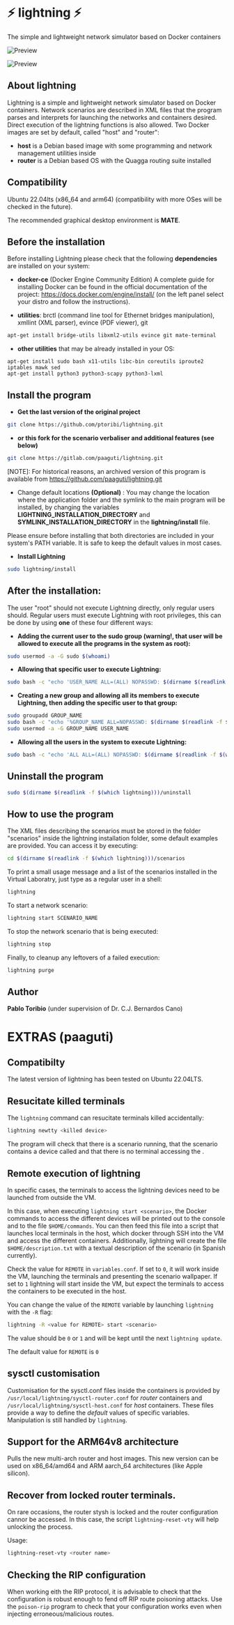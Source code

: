 # :zap: lightning :zap:
The simple and lightweight network simulator based on Docker containers

![Preview](https://raw.githubusercontent.com/paaguti/lightning/master/screenshots/screenshot1.png)

![Preview](https://raw.githubusercontent.com/paaguti/lightning/master/screenshots/screenshot2.png)

## About lightning
Lightning is a simple and lightweight network simulator based on Docker containers.
Network scenarios are described in XML files that the program parses and interprets
for launching the networks and containers desired. Direct execution of the lightning functions is also
allowed.
Two Docker images are set by default, called "host" and "router":
*  **host** is a Debian based image with some programming and network management utilities inside
*  **router** is a Debian based OS with the Quagga routing suite installed

## Compatibility
Ubuntu 22.04lts (x86_64 and arm64) (compatibility with more OSes will be checked in the future).

The recommended graphical desktop environment is **MATE**.

## Before the installation
Before installing Lightning please check that the following **dependencies** are installed on your system:

* **docker-ce** (Docker Engine Community Edition)
A complete guide for installing Docker can be found in the official documentation of the project: https://docs.docker.com/engine/install/ (on the left panel select your distro and follow the instructions).

* **utilities**: brctl (command line tool for Ethernet bridges manipulation), xmllint (XML parser), evince (PDF viewer), git
```bash
apt-get install bridge-utils libxml2-utils evince git mate-terminal
```
* **other utilities** that may be already installed in your OS:
```
apt-get install sudo bash x11-utils libc-bin coreutils iproute2 iptables mawk sed
apt-get install python3 python3-scapy python3-lxml
```

## Install the program
* **Get the last version of the original project**
```bash
git clone https://github.com/ptoribi/lightning.git
```
* **or this fork for the scenario verbaliser and additional features (see below)**
```bash
git clone https://gitlab.com/paaguti/lightning.git
```
[NOTE]: For historical reasons, an archived version of this program is available from https://github.com/paaguti/lightning.git

* Change default locations **(Optional)** : You may change the location where the application folder and the symlink to the main program will be installed, by changing  the variables **LIGHTNING_INSTALLATION_DIRECTORY** and **SYMLINK_INSTALLATION_DIRECTORY** in the **lightning/install** file.

Please ensure before installing that both directories are included in your system's PATH variable. It is safe to keep the default values in most cases.

* **Install Lightning**
```bash
sudo lightning/install
```

## After the installation:
The user "root" should not execute Lightning directly, only regular users should. Regular users must execute Lightning with root privileges, this can be done by using **one** of these four different ways:

* **Adding the current user to the sudo group (warning!, that user will be allowed to execute all the programs in the system as root):**
```bash
sudo usermod -a -G sudo $(whoami)
```
* **Allowing that specific user to execute Lightning:**
```bash
sudo bash -c "echo 'USER_NAME ALL=(ALL) NOPASSWD: $(dirname $(readlink -f $(which lightning)))"/lightning"' >> /etc/sudoers"
```
* **Creating a new group and allowing all its members to execute Lightning, then adding the specific user to that group:**
```bash
sudo groupadd GROUP_NAME
sudo bash -c "echo '%GROUP_NAME ALL=NOPASSWD: $(dirname $(readlink -f $(which lightning)))"/lightning"' >> /etc/sudoers"
sudo usermod -a -G GROUP_NAME USER_NAME
```
* **Allowing all the users in the system to execute Lightning:**
```bash
sudo bash -c "echo 'ALL ALL=(ALL) NOPASSWD: $(dirname $(readlink -f $(which lightning)))"/lightning"' >> /etc/sudoers"
```

## Uninstall the program
```bash
sudo $(dirname $(readlink -f $(which lightning)))/uninstall
```

## How to use the program
The XML files describing the scenarios must be stored in the folder "scenarios" inside
the lightning installation folder, some default examples are provided. You can access it by executing:
```bash
cd $(dirname $(readlink -f $(which lightning)))/scenarios
```
To print a small usage message and a list of the scenarios installed in the Virtual Laboratry, just type as a regular user in a shell:
```bash
lightning
```

To start a network scenario:
```bash
lightning start SCENARIO_NAME
```

To stop the network scenario that is being executed:
```bash
lightning stop
```

Finally, to cleanup any leftovers of a failed execution:
```bash
lightning purge
```
## Author
**Pablo Toribio** (under supervision of Dr. C.J. Bernardos Cano)

# EXTRAS (paaguti)

## Compatibilty

The latest version of lightning has been tested on Ubuntu 22.04LTS.

## Resucitate killed terminals

The `lightning` command can resucitate terminals killed accidentally:

```bash
lightning newtty <killed device>
```

The program will check that there is a scenario running, that the scenario
contains a device called <killed device> and that there is no terminal
accessing the <killed device>.

## Remote execution of lightning

In specific cases, the terminals to access the lightning devices need to be launched from outside the VM.

In this case, when executing `lightning start <scenario>`, the Docker commands to access the different devices
will be printed out to the console and to the file `$HOME/commands`.
You can then feed this file into a script that launches local terminals in the host, which docker through SSH
into the VM and access the different containers.
Additionally, lightning will create the file `$HOME/description.txt` with a textual description of the scenario
(in Spanish currently).

Check the value for `REMOTE` in `variables.conf`. If set to `0`, it will work inside the VM, launching the terminals and presenting the scenario wallpaper. If set to `1` lightning will start inside the VM, but expect the terminals
to access the containers to be executed in the host.

You can change the value of the `REMOTE` variable by launching `lightning` with the `-R` flag:

``` bash
lightning -R <value for REMOTE> start <scenario>
```

The value should be `0` or `1`  and will be kept until the next `lightning update`.

The default value for `REMOTE` is `0`

## sysctl customisation

Customisation for the sysctl.conf files inside the containers is provided by `/usr/local/lightning/sysctl-router.conf` for *router* containers and `/usr/local/lightning/sysctl-host.conf` for *host* containers. These files provide a way to define the *default*  values of specific variables. Manipulation is still handled by `lightning`.

## Support for the ARM64v8 architecture

Pulls the new multi-arch router and host images. This new version can be used on x86_64/amd64 and ARM aarch_64 architectures (like Apple silicon).

## Recover from locked router terminals.

On rare occasions, the router stysh is locked and the router configuration cannor be accessed. In this case, the script `lightning-reset-vty` will help unlocking the process.

Usage:
```bash
lightning-reset-vty <router name>
```

## Checking the RIP configuration

When working eith the RIP protocol, it is advisable to check that the configuration is robust enough to fend off RIP route poisoning attacks. Use the `poison-rip` program to check that your configuration works even when injecting erroneous/malicious routes.
